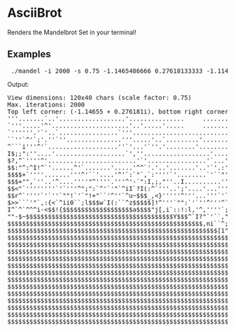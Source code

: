 # AsciiBrot
Renders the Mandelbrot Set in your terminal!
## Examples
<pre> ./mandel -i 2000 -s 0.75 -1.1465486666 0.27618133333 -1.114949733 0.2524821333 </pre>
Output:
<pre>
View dimensions: 120x40 chars (scale factor: 0.75)
Max. iterations: 2000
Top left corner: (-1.14655 + 0.276181i), bottom right corner: (-1.11495 + 0.252482i)
'''.......`..'..................'...............     .........'.......`'.'''..``..........
`'''.....'^'.....................'..'.....'.....     .........................``''........
`''''''.'`'..`................`'''..........................................'`^`'......"..
``''`^'`;'.''`''...............'''.....'..`.........'........................'''''.''`....
^```i'''^'`...................''`'...'`''.'........'....................'..'''`I'''.'.....
I$;;":''....'...................`',''..................'....`......^.''.'''`^``''`^.......
$?,^`''''^'........................'`'................'`...'``.......'''``''`n,`'.........
$$:"^:^I!^`'......^'`.......'.....'^^`'.'..'.......'..'`'.:''...'........''''``,`......'''
$$$$+`''''.......'''^'``'....'^'`:`"`,`:''''`'........`'``"'^''''''......':``^`''''....`'.
$$$+"",`''..'^....''''"^''''.'''^'-`":I,;,"''..I..........''^"^^`;`''^,``''''`````'`'^''..
$$<"`''''''''`'`'''^";":`^'`'"`^iI`?I(:^`'''..';'....'...''''''^:````'`^:```i^`'''^'''''..
$$r^`''''`'`''`""!`'`"!+"``'^''`^u~$$$_,<}'''''^'''...'''`'```::$i^"I^^,k$$<"`^','........
$>>```'"`,:{<`^ii0``;l$$$w`I(:``^z$$$$$]!^'''`"":`'`''^'''^`"":b$$$$$$$$$$$;^,`''.....'...
I^`^`^^^i-<$$!{$$$$$$$$$$$$$$$$$$$a$$$$"j[,i`::!:l,'^,''''`;,}$$$$$$$$$$$$!;``''`'''`''^'^
""-$~$$$$$$$$$$$$$$$$$$$$$$$$$$$$$$$$$$$$$$$$Y$$$^`I?"`'``,"$$$$$$$$$$$$$$$O""`^``'``'`...
$$$$$$$$$$$$$$$$$$$$$$$$$$$$$$$$$$$$$$$$$$$$$$$$$$$$$,ni``^;$$$$$$$$$$$$$$$$$,"<:`'.......
$$$$$$$$$$$$$$$$$$$$$$$$$$$$$$$$$$$$$$$$$$$$$$$$$$$$$$$$$[1"$$$$$$$$$$$$$$$;i","`''..`....
$$$$$$$$$$$$$$$$$$$$$$$$$$$$$$$$$$$$$$$$$$$$$$$$$$$$$$$$$$$$$!$$$$$$$$$$$$$:<^"^"........'
$$$$$$$$$$$$$$$$$$$$$$$$$$$$$$$$$$$$$$$$$$$$$$$$$$$$$$$$$$$$$$$$$$$$$$$$,!!^''''.....`.`..
$$$$$$$$$$$$$$$$$$$$$$$$$$$$$$$$$$$$$$$$$$$$$$$$$$$$$$$$$$$$$$$$$$$$$"^`?``'',,'''.'^^'...
$$$$$$$$$$$$$$$$$$$$$$$$$$$$$$$$$$$$$$$$$$$$$$$$$$$$$$$$$$$$$$$$$$$$$$$$L;l`"^''''''`^';'`
$$$$$$$$$$$$$$$$$$$$$$$$$$$$$$$$$$$$$$$$$$$$$$$$$$$$$$$$$$$$$$$$$$$$$$$$$$$:_]!''"`'";"'..
$$$$$$$$$$$$$$$$$$$$$$$$$$$$$$$$$$$$$$$$$$$$$$$$$$$$$$$$$$$$$$$$$$$$$$$$$$$$l",`;^^|i^`"..
$$$$$$$$$$$$$$$$$$$$$$$$$$$$$$$$$$$$$$$$$$$$$$$$$$$$$$$$$$$$$$$$$$$$$$$$$$$$$$$~$$$--""l''
$$$$$$$$$$$$$$$$$$$$$$$$$$$$$$$$$$$$$$$$$$$$$$$$$$$$$$$$$$$$$$$$$$$$$$$$$$$$$$$$$$+i`'~'''
$$$$$$$$$$$$$$$$$$$$$$$$$$$$$$$$$$$$$$$$$$$$$$$$$$$$$$$$$$$$$$$$$$$$$$$$$$$$$$$$$$$1"?!`''
$$$$$$$$$$$$$$$$$$$$$$$$$$$$$$$$$$$$$$$$$$$$$$$$$$$$$$$$$$$$$$$$$$$$$$$$$$$$$$$$$$$$$/^>``
$$$$$$$$$$$$$$$$$$$$$$$$$$$$$$$$$$$$$$$$$$$$$$$$$$$$$$$$$$$$$$$$$$$$$$$$$$$$$$$$$$$$$$:,^^
$$$$$$$$$$$$$$$$$$$$$$$$$$$$$$$$$$$$$$$$$$$$$$$$$$$$$$$$$$$$$$$$$$$$$$$$$$$$$$$$$$$$$$$$,$
$$$$$$$$$$$$$$$$$$$$$$$$$$$$$$$$$$$$$$$$$$$$$$$$$$$$$$$$$$$$$$$$$$$$$$$$$$$$$$$$$$$$$$$$$$
</pre>
